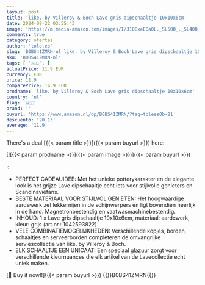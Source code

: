 ```yaml
---
layout: post
title: 'like. by Villeroy & Boch Lave gris dipschaaltje 10x10x6cm'
date: 2024-09-22 03:55:43
image: 'https://m.media-amazon.com/images/I/31QBxeEOa0L._SL500_._SL400_.jpg'
comments: true
category: ofertas
author: 'tole.es'
slug: 'B0BS41ZMRN-nl like. by Villeroy & Boch Lave gris dipschaaltje 10x10x6cm'
sku: 'B0BS41ZMRN-nl'
tags: [ '🇳🇱', ]
actualPrice: 11.9 EUR
currency: EUR
price: 11.9
comparePrice: 14.9 EUR
prodname: 'like. by Villeroy & Boch Lave gris dipschaaltje 10x10x6cm'
country: 'nl'
flag: '🇳🇱'
brand: ''
buyurl: 'https://www.amazon.nl/dp/B0BS41ZMRN/?tag=tolees0b-21'
descuento: '20.13'
average: '11.9'
---
```


There's a deal [{{< param title >}}]({{< param buyurl >}})  here:

[![{{< param prodname >}}]({{< param image >}})]({{< param buyurl >}})

ℹ️:

- PERFECT CADEAUIDEE: Met het unieke potterykarakter en de elegante look is het grijze Lave dipschaaltje echt iets voor stijlvolle genieters en Scandinaviëfans.
- BESTE MATERIAAL VOOR STIJLVOL GENIETEN: Het hoogwaardige aardewerk zet lekkernijen in de schijnwerpers en ligt bovendien heerlijk in de hand. Magnetronbestendig en vaatwasmachinebestendig.
- INHOUD: 1 x Lave gris dipschaaltje 10x10x6cm, materiaal: aardewerk, kleur: grijs (art.nr.: 1042593822)
- VELE COMBINATIEMOGELIJKHEDEN: Verschillende kopjes, borden, schaaltjes en serveerborden completeren de omvangrijke serviescollectie van like. by Villeroy & Boch.
- ELK SCHAALTJE EEN UNICAAT: Een speciaal glazuur zorgt voor verschillende kleurnuances die elk artikel van de Lavecollectie echt uniek maken.

[🛒 Buy it now!!]({{< param buyurl >}})
{{<world>}}B0BS41ZMRN{{</world>}}
